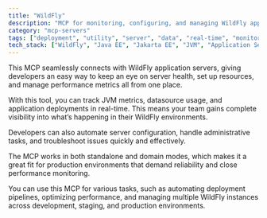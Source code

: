 ```yaml
---
title: "WildFly"
description: "MCP for monitoring, configuring, and managing WildFly application server resources and performance."
category: "mcp-servers"
tags: ["deployment", "utility", "server", "data", "real-time", "monitoring", "configuration", "performance", "JVM metrics", "datasource usage"]
tech_stack: ["WildFly", "Java EE", "Jakarta EE", "JVM", "Application Server", "administrative tasks", "automated deployment"]
---
```


This MCP seamlessly connects with WildFly application servers, giving developers an easy way to keep an eye on server health, set up resources, and manage performance metrics all from one place. 

With this tool, you can track JVM metrics, datasource usage, and application deployments in real-time. This means your team gains complete visibility into what’s happening in their WildFly environments.

Developers can also automate server configuration, handle administrative tasks, and troubleshoot issues quickly and effectively.

The MCP works in both standalone and domain modes, which makes it a great fit for production environments that demand reliability and close performance monitoring.

You can use this MCP for various tasks, such as automating deployment pipelines, optimizing performance, and managing multiple WildFly instances across development, staging, and production environments.